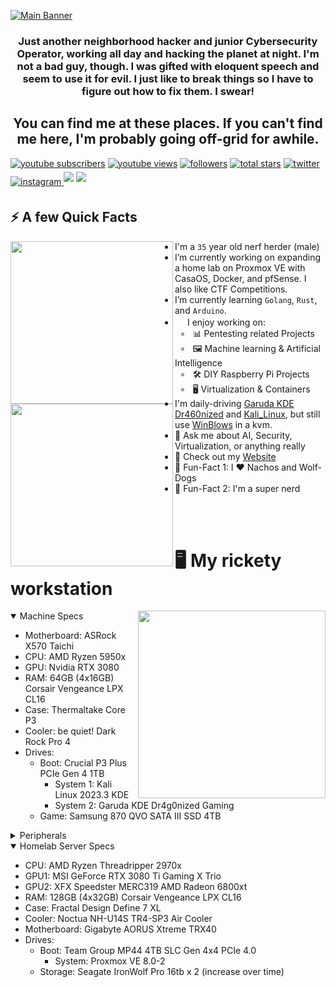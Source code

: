  [![Main Banner](https://github.com/cypheroxide/cypheroxide/assets/72179176/725cc982-713d-4383-aea8-1a203397fbdc)](https://angelsantiago.me)

<!--Welcome to my readme source! Glad to see you here. Some would say this was fun, but I only chose to do this because I was tired of a plain looking profile. In any case, thanks for stopping by-->

<h3 align="center">Just another neighborhood hacker and junior Cybersecurity Operator, working all day and hacking the planet at night. I'm not a bad guy, though. I was gifted with eloquent speech and seem to use it for evil. I just like to break things so I have to figure out how to fix them. I swear! </h3>
<div align="center">

<h2 align="center">You can find me at these places. If you can't find me here, I'm probably going off-grid for awhile.</h2></div>
<p align="left">
   <a href="https://www.youtube.com/c/cypher-oxide?sub_confirmation=1">
         <img alt="youtube subscribers" title="Subscribe to my YouTube channel" src="https://custom-icon-badges.demolab.com/youtube/channel/subscribers/UCLEQ8FAo6qX86FZNUmrEgdA?color=%23E05D44&label=SUBSCRIBE&logo=video&logoColor=white&style=for-the-badge&labelColor=CE4630"/></a> 
      <a href="https://www.youtube.com/c/cypher-oxide">
         <img alt="youtube views" title="YouTube views" src="https://custom-icon-badges.demolab.com/youtube/channel/views/UCLEQ8FAo6qX86FZNUmrEgdA?color=%23E1AD0E&logo=eye&logoColor=white&style=for-the-badge&labelColor=C79600"/></a> 
      <a href="https://github.com/cypheroxide?tab=followers">
         <img alt="followers" title="Follow me on Github" src="https://custom-icon-badges.demolab.com/github/followers/cypheroxide?color=236ad3&labelColor=1155ba&style=for-the-badge&logo=person-add&label=Follow&logoColor=white"/></a>
      <a href="https://github.com/cypheroxide?tab=repositories&sort=stargazers">
         <img alt="total stars" title="Total stars on GitHub" src="https://custom-icon-badges.demolab.com/github/stars/cypheroxide?color=55960c&style=for-the-badge&labelColor=488207&logo=star"/></a>
      <a href="https://twitter.com/HopeIntSys" target="_blank">
         <img src=https://img.shields.io/badge/twitter-%2300acee.svg?&style=for-the-badge&logo=twitter&logoColor=white alt=twitter style="margin-bottom: 5px;" /></a>
      <a href="https://instagram.com/cypheroxide" target="_blank">
         <img src=https://img.shields.io/badge/instagram-%23000000.svg?&style=for-the-badge&logo=instagram&logoColor=white alt=instagram style="margin-bottom: 5px;"/>
      <a href="https://discord.gg/flipper-xtreme" target="_blank">
         <img src="https://img.shields.io/badge/Discord-5865F2?style=for-the-badge&logo=discord&logoColor=white" style="margin-bottom: 5px;"/></a>
      <a href="https://discord.gg/3kWZpq97Va" target="_blank">
         <img src="https://img.shields.io/badge/Discord-5865F2?style=for-the-badge&logo=discord&logoColor=white" style="margin-bottom: 5px;"/></a>

## ⚡️ A few Quick Facts

<!--This part was an absolute nightmare to figure out. Turns out that Githubs extended markdown is scuffed. Left-embedded gifs break everything, so what you see below is the only way to fix it. I seem to be the only one to have even gotten that far.
-->

<div>
  <img align="left" height="260vh" src="https://github.com/cypheroxide/cypheroxide/assets/72179176/e71d5129-c49d-4094-afa5-271a2b23c4f1.gif">
  <img align="left" height="260vh" src="https://upload.wikimedia.org/wikipedia/commons/3/3d/1_120_transparent.png">
</div>

-  I'm a `35` year old nerf herder (male)
-  I’m currently working on expanding a home lab on Proxmox VE with CasaOS, Docker, and pfSense. I also like CTF Competitions.
-  I’m currently learning `Golang`, `Rust`, and `Arduino`.
- <img src="https://media.giphy.com/media/WUlplcMpOCEmTGBtBW/giphy.gif" width="16">  I enjoy working on:<br>
&nbsp; ∘ &nbsp; 📊 Pentesting related Projects<br>
&nbsp; ∘ &nbsp; 🖼 Machine learning & Artificial Intelligence<br>
&nbsp; ∘ &nbsp; 🛠 DIY Raspberry Pi Projects<br>
&nbsp; ∘ &nbsp; 🖥️ Virtualization & Containers<br>
- I'm daily-driving [Garuda KDE Dr460nized](https://garudalinux.org) and [Kali_Linux](https://www.kali.org/), but still use [WinBlows](https://geekprank.com/) in a kvm.
- 💬 Ask me about AI, Security, Virtualization, or anything really
- 📙 Check out my [Website](https://angelsantiago.me)
- 🎉 Fun-Fact 1: I ❤️ Nachos and Wolf-Dogs
- 🎉 Fun-Fact 2: I'm a super nerd

<br><br>

# 🖥️ My rickety workstation

<img align="right" height="300vh" src="https://github.com/cypheroxide/cypheroxide/assets/72179176/cc1b64eb-a6a6-42a1-b026-3529455f7ba8">
<details open>
  <summary>Machine Specs</summary>

  - Motherboard: ASRock X570 Taichi
  - CPU: AMD Ryzen 5950x
  - GPU: Nvidia RTX 3080
  - RAM: 64GB (4x16GB) Corsair Vengeance LPX CL16
  - Case: Thermaltake Core P3
  - Cooler: be quiet! Dark Rock Pro 4
  - Drives:
    - Boot: Crucial P3 Plus PCIe Gen 4 1TB
      - System 1: Kali Linux 2023.3 KDE
      - System 2: Garuda KDE Dr4g0nized Gaming
    - Game: Samsung 870 QVO SATA III SSD 4TB

</details>

<details>
  <summary>Peripherals</summary>

  - Monitor: 3x UPERFECT 500 nits 10bit 16" Frameless 120hz 2560 x 1600, 1x ZSCMALLS 15.6" 60hz 1080 X 1920 (vertical)
  - Phone: Google Pixel 6XL w/Phoenix OS (formerly OnePlus 7 Pro w/LineageOS 21)
  - Keyboard: Drop Enter + Lord of the Rings w/ Dwarvish Keycap Set, Holy Panda X switches, Phantom Stabs; added foam mod, force break mod, tuned stabs, lubed springs.
  - Mouse: UtechSmart Venus Pro RGB Wireless + 16M Chroma RGB, 16 programmable buttons, 16K DPI
  - Webcam 1: Angetube Streaming 1080p HD w/Adjustable ring light
  - Webcam 2: Anker PowerConf C200 2k
  - Audio Equip:
    - Speakers: N/A (Apartment Life)
    - Amplifier/DAC: Qudelix-5K Bluetooth, aptX Adaptive/aptX HD
    - Microphone: Hyper X QuadCast (Blue Yeti too heavy for boom arm)
    - Headphones: Sony WH-1000XM4 (Wireless/Wired, ANC); Sennheiser HD 599 Open Back
    - Earbuds/IEMs: MEE audio M6 Pro 2nd Gen, Wired + BTC2 aptX Bluetooth adapter

  </details>
<details open>
  <summary>Homelab Server Specs</summary>

  - CPU: AMD Ryzen Threadripper 2970x
  - GPU1: MSI GeForce RTX 3080 Ti Gaming X Trio
  - GPU2: XFX Speedster MERC319 AMD Radeon 6800xt
  - RAM: 128GB (4x32GB) Corsair Vengeance LPX CL16
  - Case: Fractal Design Define 7 XL
  - Cooler: Noctua NH-U14S TR4-SP3 Air Cooler
  - Motherboard: Gigabyte AORUS Xtreme TRX40
  - Drives:
    - Boot: Team Group MP44 4TB SLC Gen 4x4 PCIe 4.0
      - System: Proxmox VE 8.0-2
    - Storage: Seagate IronWolf Pro 16tb x 2 (increase over time)

</details>

<br><br>


<br><br>
